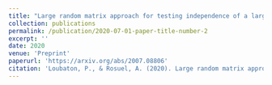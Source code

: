 ```yaml
---
title: "Large random matrix approach for testing independence of a large number of Gaussian time series"
collection: publications
permalink: /publication/2020-07-01-paper-title-number-2
excerpt: ''
date: 2020
venue: 'Preprint'
paperurl: 'https://arxiv.org/abs/2007.08806'
citation: 'Loubaton, P., & Rosuel, A. (2020). Large random matrix approach for testing independence of a large number of Gaussian time series. arXiv preprint arXiv:2007.08806.'
---
```

